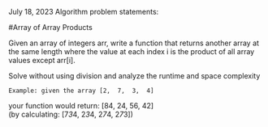 July 18, 2023
Algorithm problem statements:


#Array of Array Products

Given an array of integers arr, write a function that returns another array at the same length where the value at each index i is the product of all array values except arr[i].

Solve without using division and analyze the runtime and space complexity

    Example: given the array [2,  7,  3,  4]
your function would return: [84, 24, 56, 42]  
    (by calculating: [7*3*4, 2*3*4, 2*7*4, 2*7*3])


